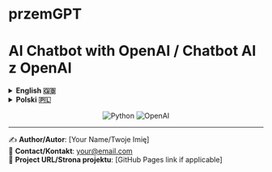 # przemGPT

# AI Chatbot with OpenAI / Chatbot AI z OpenAI

<!-- Tabs -->
<details>
<summary><strong>English 🇬🇧</strong></summary>

## 🚀 Features
- Text generation (GPT-3.5/4)
- Image generation (DALL-E 3)
- Command-based interface
- Polish language support
- Response saving to files

## 📦 Requirements
- Python 3.8+
- OpenAI API key

## 🛠 Installation
```bash
git clone https://github.com/your-username/your-repo.git
cd your-repo
python -m venv venv
source venv/bin/activate  # Linux/Mac
pip install -r requirements.txt
```

## ⚙ Configuration
1. Create `.env` file:
```ini
OPENAI_API_KEY=your_api_key_here
```

## 🎮 Usage
```bash
python source/main.py
```
Commands:
```
/help       - Show help
/models     - List models
/save name  - Save last response
/exit       - Quit
```

## 📜 License
[MIT](LICENSE)

</details>

<details>
<summary><strong>Polski 🇵🇱</strong></summary>

## 🚀 Funkcje
- Generowanie tekstu (GPT-3.5/4)
- Generowanie obrazów (DALL-E 3)
- Interfejs tekstowy z komendami
- Obsługa polskich znaków
- Zapisywanie odpowiedzi do plików

## 📦 Wymagania
- Python 3.8+
- Klucz API OpenAI

## 🛠 Instalacja
```bash
git clone https://github.com/twoja-nazwa/twoj-repo.git
cd twoj-repo
python -m venv venv
source venv/bin/activate  # Linux/Mac
pip install -r requirements.txt
```

## ⚙ Konfiguracja
1. Utwórz plik `.env`:
```ini
OPENAI_API_KEY=twój_klucz_api
```

## 🎮 Użycie
```bash
python source/main.py
```
Komendy:
```
/help       - Pomoc
/models     - Lista modeli
/save nazwa - Zapisz odpowiedź
/exit       - Wyjście
```

## 📜 Licencja
[MIT](LICENSE)

</details>

<!-- Badges -->
<p align="center">
  <img src="https://img.shields.io/badge/Python-3.8%2B-blue" alt="Python">
  <img src="https://img.shields.io/badge/OpenAI-GPT%2FDALL%E2%80%90E-green" alt="OpenAI">
</p>

---

✍️ **Author/Autor**: [Your Name/Twoje Imię]  
📧 **Contact/Kontakt**: your@email.com  
🔗 **Project URL/Strona projektu**: [GitHub Pages link if applicable]
